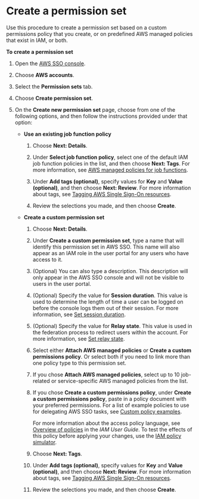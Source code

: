 # Create a permission set<a name="howtocreatepermissionset"></a>

Use this procedure to create a permission set based on a custom permissions policy that you create, or on predefined AWS managed policies that exist in IAM, or both\.

**To create a permission set**

1. Open the [AWS SSO console](https://console.aws.amazon.com/singlesignon)\.

1. Choose **AWS accounts**\.

1. Select the **Permission sets** tab\.

1. Choose **Create permission set**\.

1. On the **Create new permission set** page, choose from one of the following options, and then follow the instructions provided under that option:
   + **Use an existing job function policy**

     1. Choose **Next: Details**\.

     1. Under **Select job function policy**, select one of the default IAM job function policies in the list, and then choose **Next: Tags**\. For more information, see [AWS managed policies for job functions](http://docs.aws.amazon.com/IAM/latest/UserGuide/access_policies_job-functions.html)\.

     1. Under **Add tags \(optional\)**, specify values for **Key** and **Value \(optional\)**, and then choose **Next: Review**\. For more information about tags, see [Tagging AWS Single Sign\-On resources](tagging.md)\.

     1. Review the selections you made, and then choose **Create**\.
   + **Create a custom permission set**

     1. Choose **Next: Details**\.

     1. Under **Create a custom permission set**, type a name that will identify this permission set in AWS SSO\. This name will also appear as an IAM role in the user portal for any users who have access to it\.

     1. \(Optional\) You can also type a description\. This description will only appear in the AWS SSO console and will not be visible to users in the user portal\.

     1. \(Optional\) Specify the value for **Session duration**\. This value is used to determine the length of time a user can be logged on before the console logs them out of their session\. For more information, see [Set session duration](howtosessionduration.md)\.

     1. \(Optional\) Specify the value for **Relay state**\. This value is used in the federation process to redirect users within the account\. For more information, see [Set relay state](howtopermrelaystate.md)\.

     1. Select either **Attach AWS managed policies** or **Create a custom permissions policy**\. Or select both if you need to link more than one policy type to this permission set\.

     1. If you chose **Attach AWS managed policies**, select up to 10 job\-related or service\-specific AWS managed policies from the list\. 

     1. If you chose **Create a custom permissions policy**, under **Create a custom permissions policy**, paste in a policy document with your preferred permissions\. For a list of example policies to use for delegating AWS SSO tasks, see [Custom policy examples](iam-auth-access-using-id-policies.md#policyexample)\.

        For more information about the access policy language, see [Overview of policies](http://docs.aws.amazon.com/IAM/latest/UserGuide/access_policies.html) in the *IAM User Guide*\. To test the effects of this policy before applying your changes, use the [IAM policy simulator](http://docs.aws.amazon.com/IAM/latest/UserGuide/access_policies_testing-policies.html)\.

     1. Choose **Next: Tags**\.

     1. Under **Add tags \(optional\)**, specify values for **Key** and **Value \(optional\)**, and then choose **Next: Review**\. For more information about tags, see [Tagging AWS Single Sign\-On resources](tagging.md)\.

     1. Review the selections you made, and then choose **Create**\.